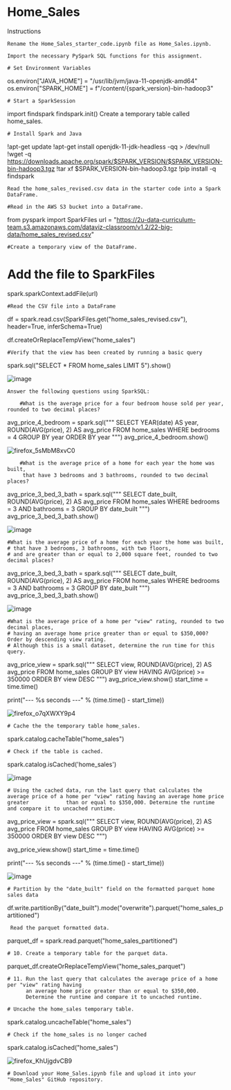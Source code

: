 # Home_Sales 

Instructions

    Rename the Home_Sales_starter_code.ipynb file as Home_Sales.ipynb.

    Import the necessary PySpark SQL functions for this assignment.

    # Set Environment Variables
os.environ["JAVA_HOME"] = "/usr/lib/jvm/java-11-openjdk-amd64"
os.environ["SPARK_HOME"] = f"/content/{spark_version}-bin-hadoop3"

    # Start a SparkSession
import findspark
findspark.init()
    Create a temporary table called home_sales.
    
    # Install Spark and Java
!apt-get update
!apt-get install openjdk-11-jdk-headless -qq > /dev/null
!wget -q https://downloads.apache.org/spark/$SPARK_VERSION/$SPARK_VERSION-bin-hadoop3.tgz
!tar xf $SPARK_VERSION-bin-hadoop3.tgz
!pip install -q findspark

    Read the home_sales_revised.csv data in the starter code into a Spark DataFrame.

    #Read in the AWS S3 bucket into a DataFrame.
from pyspark import SparkFiles
url = "https://2u-data-curriculum-team.s3.amazonaws.com/dataviz-classroom/v1.2/22-big-data/home_sales_revised.csv"

    #Create a temporary view of the DataFrame.
# Add the file to SparkFiles
spark.sparkContext.addFile(url)

    #Read the CSV file into a DataFrame
df = spark.read.csv(SparkFiles.get("home_sales_revised.csv"), header=True, inferSchema=True)

df.createOrReplaceTempView("home_sales")

    #Verify that the view has been created by running a basic query
spark.sql("SELECT * FROM home_sales LIMIT 5").show()



![image](https://github.com/user-attachments/assets/fc9a73fb-486e-4dc0-abb8-94102bf9a7f8)




    Answer the following questions using SparkSQL:

        #What is the average price for a four bedroom house sold per year, rounded to two decimal places?
avg_price_4_bedroom = spark.sql("""
    SELECT YEAR(date) AS year, ROUND(AVG(price), 2) AS avg_price
    FROM home_sales
    WHERE bedrooms = 4
    GROUP BY year
    ORDER BY year
""")
avg_price_4_bedroom.show()

![firefox_5sMbM8xvC0](https://github.com/user-attachments/assets/e9484c0d-4f7e-444d-a66a-77dca3726d65)




        #What is the average price of a home for each year the home was built,
         that have 3 bedrooms and 3 bathrooms, rounded to two decimal places?    

avg_price_3_bed_3_bath = spark.sql("""
    SELECT date_built, ROUND(AVG(price), 2) AS avg_price
    FROM home_sales
    WHERE bedrooms = 3 AND bathrooms = 3
    GROUP BY date_built
    """)
avg_price_3_bed_3_bath.show()


![image](https://github.com/user-attachments/assets/773292cc-d920-4589-8d51-daf34d08c5a6)




    #What is the average price of a home for each year the home was built,
    # that have 3 bedrooms, 3 bathrooms, with two floors,
    # and are greater than or equal to 2,000 square feet, rounded to two decimal places?


avg_price_3_bed_3_bath = spark.sql("""
    SELECT date_built, ROUND(AVG(price), 2) AS avg_price
    FROM home_sales
    WHERE bedrooms = 3 AND bathrooms = 3
    GROUP BY date_built
    """)
avg_price_3_bed_3_bath.show()

![image](https://github.com/user-attachments/assets/55f3e85c-920e-4b71-8cfa-74d8fbb55ec4)



    #What is the average price of a home per "view" rating, rounded to two decimal places,
    # having an average home price greater than or equal to $350,000? Order by descending view rating.
    # Although this is a small dataset, determine the run time for this query.

avg_price_view = spark.sql("""
    SELECT view, ROUND(AVG(price), 2) AS avg_price
    FROM home_sales
    GROUP BY view
    HAVING AVG(price) >= 350000
    ORDER BY view DESC
    """)
avg_price_view.show()
start_time = time.time()

print("--- %s seconds ---" % (time.time() - start_time)) 

![firefox_o7qXWXY9p4](https://github.com/user-attachments/assets/b913a4a8-2543-4ad0-8d19-c90446ca3ea4)

  
    # Cache the the temporary table home_sales.
spark.catalog.cacheTable("home_sales")


    # Check if the table is cached.
spark.catalog.isCached('home_sales')

 
![image](https://github.com/user-attachments/assets/81a00161-68cc-40b4-a6f4-73d04a462b00)

 
  
    # Using the cached data, run the last query that calculates the average price of a home per "view" rating having an average home price greater            than or equal to $350,000. Determine the runtime and compare it to uncached runtime.
avg_price_view = spark.sql("""
    SELECT view, ROUND(AVG(price), 2) AS avg_price
    FROM home_sales
    GROUP BY view
    HAVING AVG(price) >= 350000
    ORDER BY view DESC
    """)

avg_price_view.show()
start_time = time.time()



print("--- %s seconds ---" % (time.time() - start_time))

 
![image](https://github.com/user-attachments/assets/9e0cdf6a-75e5-401f-8700-23b5d0e1cc02)




  
    # Partition by the "date_built" field on the formatted parquet home sales data
df.write.partitionBy("date_built").mode("overwrite").parquet("home_sales_partitioned")
    
     Read the parquet formatted data.
parquet_df = spark.read.parquet("home_sales_partitioned")
    
  
    # 10. Create a temporary table for the parquet data.
parquet_df.createOrReplaceTempView("home_sales_parquet")

    # 11. Run the last query that calculates the average price of a home per "view" rating having
          an average home price greater than or equal to $350,000. 
          Determine the runtime and compare it to uncached runtime.
                                  
    # Uncache the home_sales temporary table.
spark.catalog.uncacheTable("home_sales")    

    # Check if the home_sales is no longer cached
spark.catalog.isCached("home_sales")

![firefox_KhUjgdvCB9](https://github.com/user-attachments/assets/899ef3b9-e1eb-4864-8111-f08f091a6b45)

    # Download your Home_Sales.ipynb file and upload it into your "Home_Sales" GitHub repository.

    
